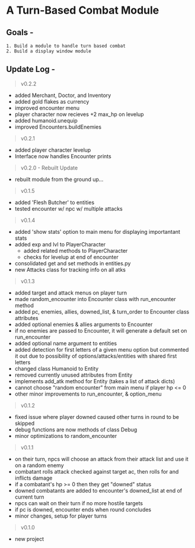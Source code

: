 # A Turn-Based Combat Module
## Goals -
    1. Build a module to handle turn based combat
    2. Build a display window module
## Update Log -
> v0.2.2
- added Merchant, Doctor, and Inventory
- added gold flakes as currency
- improved encounter menu
- player character now recieves +2 max_hp on levelup
- added humanoid.unequip
- improved Encounters.buildEnemies

> v0.2.1
- added player character levelup
- Interface now handles Encounter prints

> v0.2.0 - Rebuilt Update
- rebuilt module from the ground up...

> v0.1.5
- added 'Flesh Butcher' to entities
- tested encounter w/ npc w/ multiple attacks

> v0.1.4
- added 'show stats' option to main menu for displaying importantant stats
- added exp and lvl to PlayerCharacter
  - added related methods to PlayerCharacter
  - checks for levelup at end of encounter
- consolidated get and set methods in entities.py
- new Attacks class for tracking info on all atks

> v0.1.3
- added target and attack menus on player turn
- made random_encounter into Encounter class with run_encounter method
- added pc, enemies, allies, downed_list, & turn_order to Encounter class attributes
- added optional enemies & allies arguments to Encounter
- if no enemies are passed to Encounter, it will generate a default set on run_encounter
- added optional name argument to entities
- added detection for first letters of a given menu option but commented it out due to possibility of options/attacks/entities with shared first letters
- changed class Humanoid to Entity
- removed currently unused attributes from Entity
- implements add_atk method for Entity (takes a list of attack dicts)
- cannot choose "random encounter" from main menu if player hp <= 0
- other minor improvements to run_encounter, & option_menu

> v0.1.2
- fixed issue where player downed caused other turns in round to be skipped
- debug functions are now methods of class Debug
- minor optimizations to random_encounter

> v0.1.1
- on their turn, npcs will choose an attack from their attack list and use it on a random enemy
- combatant rolls attack checked against target ac, then rolls for and inflicts damage
- if a combatant's hp >= 0 then they get "downed" status
- downed combatants are added to encounter's downed_list at end of current turn
- npcs can wait on their turn if no more hostile targets
- if pc is downed, encounter ends when round concludes
- minor changes, setup for player turns

> v0.1.0
- new project
